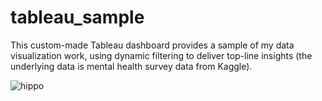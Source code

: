 # tableau_sample
This custom-made Tableau dashboard provides a sample of my data visualization work, using dynamic filtering to deliver top-line insights (the underlying data is mental health survey data from Kaggle).

![hippo](/Users/user/Desktop/BCC23EE5-C96D-4037-84D2-6B864E845DAB.GIF)
